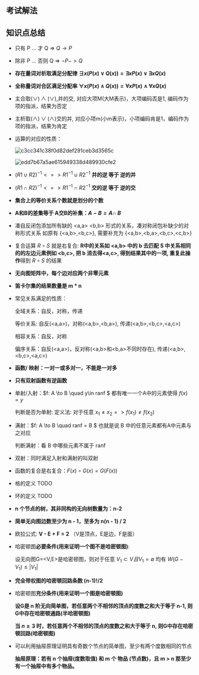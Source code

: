 ## 考试解法

## 知识点总结
* 只有 P ... 才 Q  => $Q \to P$
* 除非 P ... 否则 Q => $\neg P -> Q$
* **存在量词对析取满足分配律 $\exists x(P(x) \lor Q(x)) = \exists x P(x) \lor \exists x Q(x)$**
* **全称量词对合区满足分配率 $\forall x (P(x) \land Q(x)) = \forall x P(x) \land \forall x Q(x)$**
* 主合取$(\lor) \land (\lor)$,并的交, 对应大项M(大M表示)，大项编码否是1, 编码作为项的指派，结果为否定
* 主析取$(\land) \lor (\land)$交的并, 对应小项m(小m表示)，小项编码肯是1，编码作为项的指派，结果为肯定



* 运算的对应的性质：

  ![c3cc341c38f0d82def291ceb3d3565c](https://ling-root-bucket.oss-cn-hangzhou.aliyuncs.com/picgo/c3cc341c38f0d82def291ceb3d3565c.png)

  ![edd7b67a5ae615949338d489930cfe2](https://ling-root-bucket.oss-cn-hangzhou.aliyuncs.com/picgo/edd7b67a5ae615949338d489930cfe2.png)

* $(R1 \cup R2)^{-1} <=> R1^{-1} \cup R2^{-1}$ **并的逆 等于 逆的并**

* $(R1 \cap R2)^{-1} <=> R1^{-1} \cap R2^{-1}$ **交的逆 等于 逆的交**

* **集合上的等价关系个数就是划分的个数**

* **A和B的差集等于 A交B的补集：$A-B = A \cap ~B$** 

* 凑自反闭包添加所有缺的 <a,a> <b,b> 形式的关系，凑对称闭包补缺少的对称形式关系 如原有 {<a,b>,<b,c>}, 需要补充为 {<a,b>,<b,a>,<b,c>,<c,b>}

* 复合运算 $R \circ S$ 就是右复合: **R中的关系如 <a,b> 中的 b 去匹配 S 中关系相同的的左边元素例如 <b,c>, 把 b 消去得<a,c>, 得到结果其中的一项, 重复此操作**得到 $R \circ S$ 的结果

* **无向图矩阵中，每个边对应两个非零元素**

* **笛卡尔集的结果数量是 m * n**

* 常见关系满足的性质：

  全域关系：自反，对称，传递

  等价关系: 自反(<a,a>)，对称(<a,b>,<b,a>), 传递(<a,b>,<b,c>,<a,c>)

  相容关系：自反，对称

  偏序关系：自反(<a,a>)，反对称(<a,b>和<b,a>不同时存在), 传递(<a,b>,<b,c>,<a,c>)

  

* **函数/ 映射：一对一或多对一，不能是一对多**

* **只有双射函数有逆函数**

* 单射/入射：$f: A \to B \quad y\in ranf $ 都有唯一一个A中的元素使得 $f(x) = y$  

  判断是否为单射:  定义法: 对于任意 $x_1 \neq x_2 => f(x_1) \neq f(x_2)$

* 满射：$f: A \to B \quad ranf = B $ 也就是说 B 中的任意元素都有A中元素与之对应

  判断满射：看 B 中哪些元素不属于 ranf

* 双射：同时满足入射和满射的叫双射

* 函数的复合是右复合：$F(x) \circ G(x) = G(F(x))$



* 格的定义 TODO
* 环的定义 TODO





* **n 个节点的树，其非同构的无向树数量为：n-2**

* **简单无向图边数至少为 n - 1，至多为 n(n - 1) / 2**

* 欧拉公式: **V - E + F = 2** （V是顶点，E是边，F是面）

* 哈密顿图**必要条件(用来证明一个图不是哈密顿图)**:

  设无向图G=<V,E>是哈密顿图，则对于任意 $V_1 \subset V 且 V_1=\emptyset$ 均有 $W(G-V_1) \leq |V_1|$

* **完全带权图的哈密顿回路条数 (n-1)!/2**

* 哈密顿图**充分条件(用来证明一个图是哈密顿图)**

  **设G是 n 阶无向简单图，若任意两个不相邻的顶点的度数之和大于等于 n-1, 则G中存在哈密顿通路(半哈密顿图)**

  **当 $n \geq 3$ 时，若任意两个不相邻的顶点的度数之和大于等于 n, 则G中存在哈密顿回路(哈密顿图)**
  
* 可以利用抽屉原理证明具有奇数个节点的简单图，至少有两个度数相同的节点

  **抽屉原理：若有 n 个抽屉(度数取值) 和 m 个 物品 (节点数)，且 m > n 那至少有一个抽屉中有多个物品。**